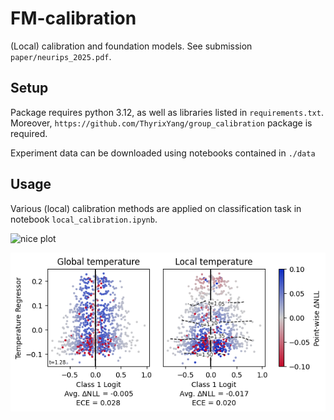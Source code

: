 # FM-calibration

(Local) calibration and foundation models. See submission `paper/neurips_2025.pdf`.


## Setup

Package requires python 3.12, as well as libraries listed in `requirements.txt`. Moreover, `https://github.com/ThyrixYang/group_calibration` package is required.

Experiment data can be downloaded using notebooks contained in `./data`

## Usage

Various (local) calibration methods are applied on classification task in notebook `local_calibration.ipynb`.

![nice plot](paper/threetemps.png)

![nice plot](paper/imdbtemps2.png)